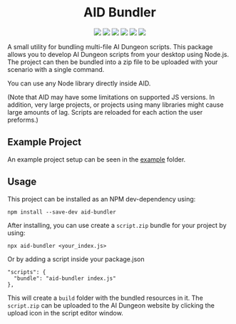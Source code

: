<h1 align="center">AID Bundler</h1>

<p align="center">
  <img src="https://github.com/TheDudeFromCI/aid-bundler/workflows/Build/badge.svg" />
  <img src="https://img.shields.io/npm/v/aid-bundler" />
  <img src="https://img.shields.io/github/repo-size/TheDudeFromCI/aid-bundler" />
  <img src="https://img.shields.io/npm/dm/aid-bundler" />
  <img src="https://img.shields.io/github/contributors/TheDudeFromCI/aid-bundler" />
  <img src="https://img.shields.io/github/license/TheDudeFromCI/aid-bundler" />
</p>

A small utility for bundling multi-file AI Dungeon scripts. This package allows you to develop AI Dungeon scripts from your desktop using Node.js. The project can then be bundled into a zip file to be uploaded with your scenario with a single command.

You can use any Node library directly inside AID.

(Note that AID may have some limitations on supported JS versions. In addition, very large projects, or projects using many libraries might cause large amounts of lag. Scripts are reloaded for each action the user preforms.)

## Example Project

An example project setup can be seen in the [example](https://github.com/TheDudeFromCI/aid-bundler/tree/main/example) folder.

## Usage

This project can be installed as an NPM dev-dependency using:
```
npm install --save-dev aid-bundler
```

After installing, you can use create a `script.zip` bundle for your project by using:
```
npx aid-bundler <your_index.js>
```
Or by adding a script inside your package.json
```
"scripts": {
  "bundle": "aid-bundler index.js"
},
```

This will create a `build` folder with the bundled resources in it. The `script.zip` can be uploaded to the AI Dungeon website by clicking the upload icon in the script editor window.
